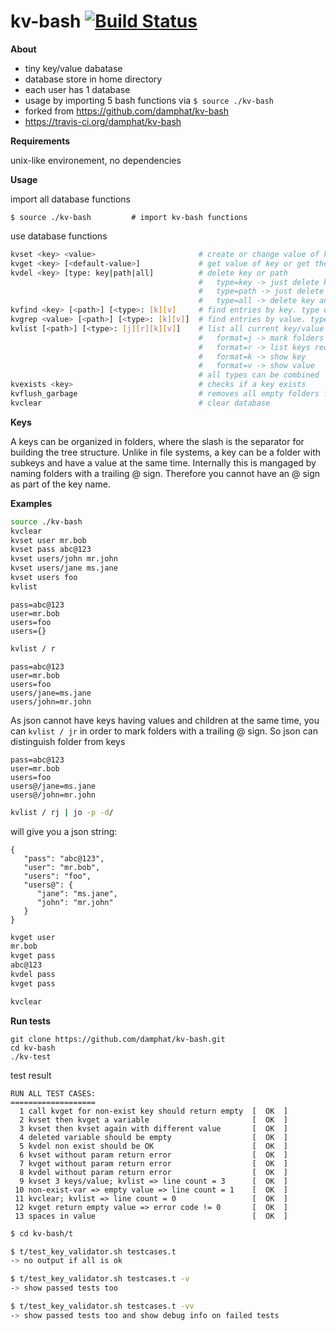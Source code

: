 kv-bash [![Build Status](https://travis-ci.org/damphat/kv-bash.png?branch=master)](https://travis-ci.org/damphat/kv-bash)
=====================
**About**
 - tiny key/value dabatase
 - database store in home directory
 - each user has 1 database
 - usage by importing 5 bash functions via ```$ source ./kv-bash```
 - forked from https://github.com/damphat/kv-bash
 - https://travis-ci.org/damphat/kv-bash
 
**Requirements**

unix-like environement, no dependencies

**Usage**

import all database functions

```
$ source ./kv-bash         # import kv-bash functions
```

use database functions

```bash
kvset <key> <value>                       # create or change value of key
kvget <key> [<default-value>]             # get value of key or get the optional default
kvdel <key> [type: key|path|all]          # delete key or path
                                          #   type=key -> just delete key 
                                          #   type=path -> just delete path (all keys below <key>!) 
                                          #   type=all -> delete key and path 
kvfind <key> [<path>] [<type>: [k][v]     # find entries by key. type defines what is returned key, value or both
kvgrep <value> [<path>] [<type>: [k][v]]  # find entries by value. type defines what is returned key, value or both
kvlist [<path>] [<type>: [j][r][k][v]]    # list all current key/value pairs. 
                                          #   format=j -> mark folders with a trailing @. useful when json-formatting
                                          #   format=r -> list keys recursively
                                          #   format=k -> show key
                                          #   format=v -> show value
                                          # all types can be combined 
kvexists <key>                            # checks if a key exists
kvflush_garbage                           # removes all empty folders from database
kvclear                                   # clear database
```

**Keys**

A keys can be organized in folders, where the slash is the separator for building
the tree structure. Unlike in file systems, a key can be a folder with subkeys and have a value at the same time. Internally this is mangaged by naming folders with a trailing @ sign. Therefore you cannot have an @ sign as part of the key name.

**Examples**

```bash 
source ./kv-bash
kvclear
kvset user mr.bob
kvset pass abc@123
kvset users/john mr.john
kvset users/jane ms.jane
kvset users foo
kvlist
```

```plain
pass=abc@123
user=mr.bob
users=foo
users={}
```

```bash 
kvlist / r
```

```plain
pass=abc@123
user=mr.bob
users=foo
users/jane=ms.jane
users/john=mr.john
```

As json cannot have keys having values and children at the same time, you can `kvlist / jr` in order to mark folders with a trailing @ sign. So json can distinguish folder from keys

```plain
pass=abc@123
user=mr.bob
users=foo
users@/jane=ms.jane
users@/john=mr.john
```

```bash
kvlist / rj | jo -p -d/
```
 
will give you a json string:
```plain
{
   "pass": "abc@123",
   "user": "mr.bob",
   "users": "foo",
   "users@": {
      "jane": "ms.jane",
      "john": "mr.john"
   }
}
```

```bash
kvget user
mr.bob
kvget pass
abc@123
kvdel pass
kvget pass

kvclear
```

**Run tests**

```
git clone https://github.com/damphat/kv-bash.git
cd kv-bash
./kv-test
```

test result

```
RUN ALL TEST CASES:
===================
  1 call kvget for non-exist key should return empty  [  OK  ]
  2 kvset then kvget a variable                       [  OK  ]
  3 kvset then kvset again with different value       [  OK  ]
  4 deleted variable should be empty                  [  OK  ]
  5 kvdel non exist should be OK                      [  OK  ]
  6 kvset without param return error                  [  OK  ]
  7 kvget without param return error                  [  OK  ]
  8 kvdel without param return error                  [  OK  ]
  9 kvset 3 keys/value; kvlist => line count = 3      [  OK  ]
 10 non-exist-var => empty value => line count = 1    [  OK  ]
 11 kvclear; kvlist => line count = 0                 [  OK  ]
 12 kvget return empty value => error code != 0       [  OK  ]
 13 spaces in value                                   [  OK  ]
```

```bash
$ cd kv-bash/t

$ t/test_key_validator.sh testcases.t 
-> no output if all is ok

$ t/test_key_validator.sh testcases.t -v
-> show passed tests too

$ t/test_key_validator.sh testcases.t -vv
-> show passed tests too and show debug info on failed tests
```
